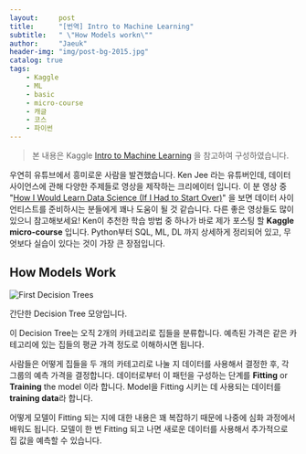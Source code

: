 ```yaml
---
layout:     post
title:      "[번역] Intro to Machine Learning"
subtitle:   " \"How Models workn\""
author:     "Jaeuk"
header-img: "img/post-bg-2015.jpg"
catalog: true
tags:
    - Kaggle
    - ML
    - basic
    - micro-course
    - 캐글
    - 코스
    - 파이썬
---
```


> 본 내용은 Kaggle [Intro to Machine Learning](https://www.kaggle.com/dansbecker/how-models-work) 을 참고하여 구성하였습니다.

우연히 유튜브에서 흥미로운 사람을 발견했습니다. Ken Jee 라는 유튜버인데, 데이터 사이언스에 관해 다양한 주제들로 영상을 제작하는 크리에이터 입니다. 이 분 영상 중  "[How I Would Learn Data Science (If I Had to Start Over)](https://www.youtube.com/watch?v=4OZip0cgOho)" 을 보면 데이터 사이언티스트를 준비하시는 분들에게 꽤나 도움이 될 것 같습니다. 다른 좋은 영상들도 많이 있으니 참고해보세요! Ken이 추천한 학습 방법 중 하나가 바로 제가 포스팅 할 **Kaggle micro-course** 입니다. Python부터 SQL, ML, DL 까지 상세하게 정리되어 있고, 무엇보다 실습이 있다는 것이 가장 큰 장점입니다.

## How Models Work

![First Decision Trees](http://i.imgur.com/7tsb5b1.png)

간단한 Decision Tree 모양입니다. 

이 Decision Tree는 오직 2개의 카테고리로 집들을 분류합니다. 예측된 가격은 같은 카테고리에 있는 집들의 평균 가격 정도로 이해하시면 됩니다.

사람들은 어떻게 집들을 두 개의 카테고리로 나눌 지 데이터를 사용해서 결정한 후, 각 그룹의 예측 가격을 결정합니다. 데이터로부터 이 패턴을 구성하는 단계를 **Fitting** or **Training** the model 이라 합니다. Model을 Fitting 시키는 데 사용되는 데이터를 **training data**라 합니다.

어떻게 모델이 Fitting 되는 지에 대한 내용은 꽤 복잡하기 때문에 나중에 심화 과정에서 배워도 됩니다. 모델이 한 번 Fitting 되고 나면 새로운 데이터를 사용해서 추가적으로 집 값을 예측할 수 있습니다.

